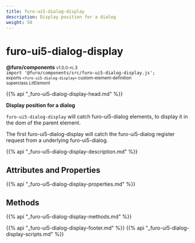 ```yaml
---
title: furo-ui5-dialog-display
description: Display position for a dialog
weight: 50
---
```


# furo-ui5-dialog-display
**@furo/components** <small>v1.0.0-rc.3</small>
<br>`import '@furo/components/src/furo-ui5-dialog-display.js';`<small>
<br>exports `<furo-ui5-dialog-display>` custom-element-definition
<br>superclass *LitElement*</small>

{{% api "_furo-ui5-dialog-display-head.md" %}}

**Display position for a dialog**

`furo-ui5-dialog-display` will catch furo-ui5-dialog elements, to display it in the dom of the parent element.

The first furo-ui5-dialog-display will catch the furo-ui5-dialog register request from a underlying furo-ui5-dialog.

{{% api "_furo-ui5-dialog-display-description.md" %}}


## Attributes and Properties
{{% api "_furo-ui5-dialog-display-properties.md" %}}



## Methods
{{% api "_furo-ui5-dialog-display-methods.md" %}}





{{% api "_furo-ui5-dialog-display-footer.md" %}}
{{% api "_furo-ui5-dialog-display-scripts.md" %}}
